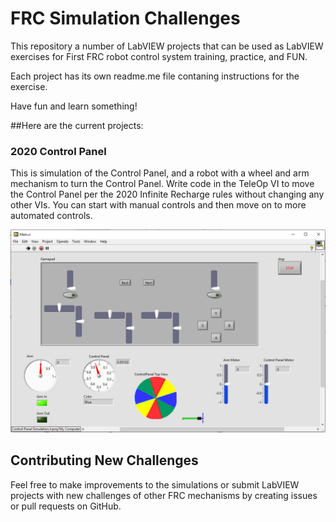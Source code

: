 # FRC Simulation Challenges

This repository a number of LabVIEW projects that can be used as LabVIEW exercises for First FRC robot control system training, practice, and FUN.

Each project has its own readme.me file contaning instructions for the exercise.

Have fun and learn something!

##Here are the current projects:

### 2020 Control Panel

This is simulation of the Control Panel, and a robot with a wheel and arm mechanism to turn the Control Panel. Write code in the TeleOp VI to move the Control Panel per the 2020 Infinite Recharge rules without changing any other VIs. You can start with manual controls and then move on to more automated controls.

![2020ControlPanel](images/2020ColorWheel.PNG)

## Contributing New Challenges

Feel free to make improvements to the simulations or submit LabVIEW projects with new challenges of other FRC mechanisms by creating issues or pull requests on GitHub.



